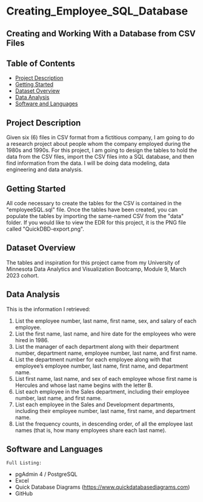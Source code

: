 # Creating_Employee_SQL_Database 

## Creating and Working With a Database from CSV Files

## Table of Contents

- [Project Description](#project-description)
- [Getting Started](#getting_started)
- [Dataset Overview](#dataset-overview)
- [Data Analysis](#data-analysis)
- [Software and Languages](#software-and-languages)

## Project Description

Given six (6) files in CSV format from a fictitious company, I am going to do a research project about people whom the company employed during the 1980s and 1990s. For this project, I am going to design the tables to hold the data from the CSV files, import the CSV files into a SQL database, and then find information from the data. I will be doing data modeling, data engineering and data analysis.

## Getting Started

All code necessary to create the tables for the CSV is contained in the "employeeSQL.sql" file. Once the tables have been created, you can populate the tables by importing the same-named CSV from the "data" folder. If you would like to view the EDR for this project, it is the PNG file called "QuickDBD-export.png".

## Dataset Overview

The tables and inspiration for this project came from my University of Minnesota Data Analytics and Visualization Bootcamp, Module 9, March 2023 cohort. 

## Data Analysis

This is the information I retrieved: 
1.  List the employee number, last name, first name, sex, and salary of each employee.
2.  List the first name, last name, and hire date for the employees who were hired in 1986.
3.  List the manager of each department along with their department number, department name, employee number, last name, and first name.
4.  List the department number for each employee along with that employee’s employee number, last name, first name, and department name.
5.  List first name, last name, and sex of each employee whose first name is Hercules and whose last name begins with the letter B.
6.  List each employee in the Sales department, including their employee number, last name, and first name.
7.  List each employee in the Sales and Development departments, including their employee number, last name, first name, and department name.
8.  List the frequency counts, in descending order, of all the employee last names (that is, how many employees share each last name).

## Software and Languages
    Full Listing:
* pgAdmin 4 / PostgreSQL
* Excel
* Quick Database Diagrams (https://www.quickdatabasediagrams.com)
* GitHub